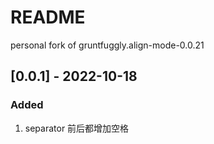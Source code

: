 # README

personal fork of gruntfuggly.align-mode-0.0.21

## [0.0.1] - 2022-10-18

### Added

1. separator 前后都增加空格
